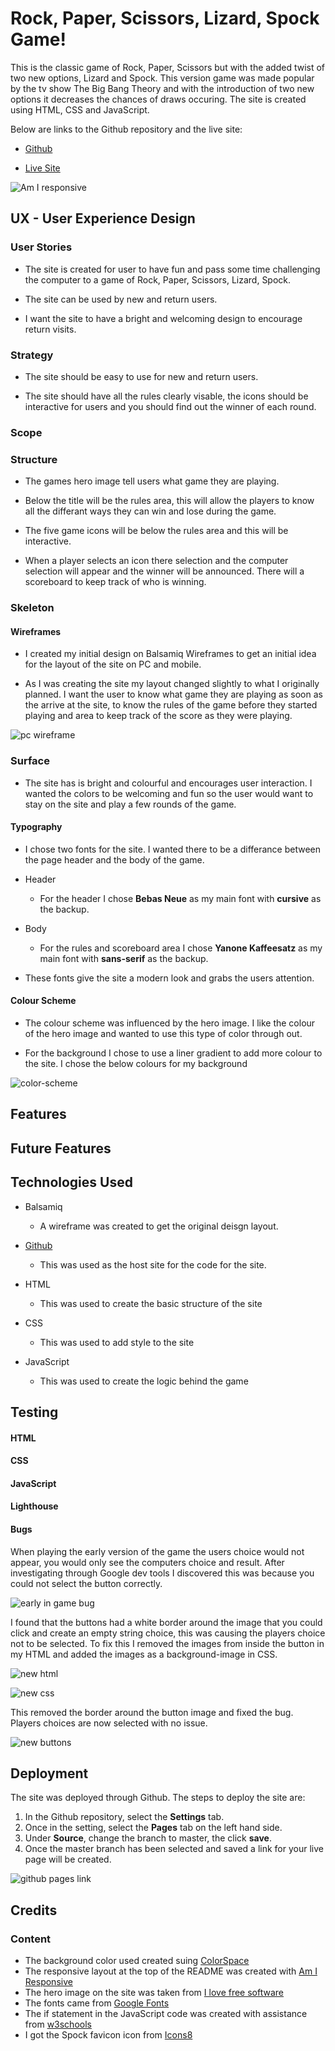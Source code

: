 # Rock, Paper, Scissors, Lizard, Spock Game!

This is the classic game of Rock, Paper, Scissors but with the added twist of two new options, Lizard and Spock. This version game was made popular by the tv show The Big Bang Theory and with the introduction of two new options it decreases the chances of draws occuring. The site is created using HTML, CSS and JavaScript.

Below are links to the Github repository and the live site:

* [Github](https://github.com/adrian-1990/CI-project-2-JavaScript)


* [Live Site](https://adrian-1990.github.io/CI-project-2-JavaScript/)

![Am I responsive](https://user-images.githubusercontent.com/79532281/154800777-ad18c6a5-3475-4c4e-aa97-3aaae947b3ac.png)


## UX - User Experience Design

### User Stories

* The site is created for user to have fun and pass some time challenging the computer to a game of Rock, Paper, Scissors, Lizard, Spock. 

* The site can be used by new and return users. 

* I want the site to have a bright and welcoming design to encourage return visits.

### Strategy

* The site should be easy to use for new and return users. 

* The site should have all the rules clearly visable, the icons should be interactive for users and you should find out the winner of each round.

### Scope

### Structure

* The games hero image tell users what game they are playing. 

* Below the title will be the rules area, this will allow the players to know all the differant ways they can win and lose during the game. 

* The five game icons will be below the rules area and this will be interactive. 

* When a player selects an icon there selection and the computer selection will appear and the winner will be announced. There will a scoreboard to keep track of who is winning.

### Skeleton

#### Wireframes

* I created my initial design on Balsamiq Wireframes to get an initial idea for the layout of the site on PC and mobile. 

* As I was creating the site my layout changed slightly to what I originally planned. I want the user to know what game they are playing as soon as the arrive at the site, to know the rules of the game before they started playing and area to keep track of the score as they were playing.

![pc wireframe](https://user-images.githubusercontent.com/79532281/154800977-eca5f3ea-dbec-4aab-814c-a1adda3c3e2b.png)


### Surface

* The site has is bright and colourful and encourages user interaction. I wanted the colors to be welcoming and fun so the user would want to stay on the site and play a few rounds of the game.

#### Typography

* I chose two fonts for the site. I wanted there to be a differance between the page header and the body of the game.

* Header
  * For the header I chose **Bebas Neue** as my main font with **cursive** as the backup.
 
* Body
  * For the rules and scoreboard area I chose **Yanone Kaffeesatz** as my main font with **sans-serif** as the backup.

* These fonts give the site a modern look and grabs the users attention.

#### Colour Scheme

* The colour scheme was influenced by the hero image. I like the colour of the hero image and wanted to use this type of color through out.

* For the background I chose to use a liner gradient to add more colour to the site. I chose the below colours for my background

![color-scheme](https://user-images.githubusercontent.com/79532281/154999716-3fbe3a0b-cbcd-442b-8a85-4dd1b325b44a.png)


## Features

## Future Features

## Technologies Used

* Balsamiq
  * A wireframe was created to get the original deisgn layout.

* [Github](https://github.com/)
  * This was used as the host site for the code for the site.

* HTML
  * This was used to create the basic structure of the site

* CSS
  * This was used to add style to the site

* JavaScript
  * This was used to create the logic behind the game

## Testing

#### HTML

#### CSS

#### JavaScript

#### Lighthouse

#### Bugs

When playing the early version of the game the users choice would not appear, you would only see the computers choice and result. After investigating through Google dev tools I discovered this was because you could not select the button correctly.

![early in game bug](https://user-images.githubusercontent.com/79532281/154544324-8c60658f-3613-4669-9be9-455c89d6ae99.png)

I found that the buttons had a white border around the image that you could click and create an empty string choice, this was causing the players choice not to be selected. To fix this I removed the images from inside the button in my HTML and added the images as a background-image in CSS.

![new html](https://user-images.githubusercontent.com/79532281/154545774-a65f22b5-105a-4bd3-ae96-db170e23c914.png)

![new css](https://user-images.githubusercontent.com/79532281/154545787-95724dce-5a1c-46b4-9da7-bc4785579e96.png)

This removed the border around the button image and fixed the bug. Players choices are now selected with no issue.

![new buttons](https://user-images.githubusercontent.com/79532281/154545903-f9b0c6b8-70f0-4970-a4a7-02775bbdbb1d.png)


## Deployment

The site was deployed through Github. The steps to deploy the site are:
1. In the Github repository, select the **Settings** tab.
2. Once in the setting, select the **Pages** tab on the left hand side.
3. Under **Source**, change the branch to master, the click **save**.
4. Once the master branch has been selected and saved a link for your live page will be created.

![github pages link](https://user-images.githubusercontent.com/79532281/154527663-a9c9afc0-af33-45fb-adab-e0b72cf88bcf.png)


## Credits

### Content
* The background color used created suing [ColorSpace](https://mycolor.space/)
* The responsive layout at the top of the README was created with [Am I Responsive](http://ami.responsivedesign.is/)
* The hero image on the site was taken from [I love free software](https://www.ilovefreesoftware.com/26/featured/play-rock-paper-scissors-online-10-free-websites.html)
* The fonts came from [Google Fonts](https://fonts.google.com/)
* The if statement in the JavaScript code was created with assistance from [w3schools](https://www.w3schools.com/js/js_if_else.asp)
* I got the Spock favicon icon from [Icons8](https://icons8.com/icons/set/characters)

